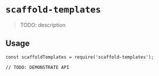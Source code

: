 # `scaffold-templates`

> TODO: description

## Usage

```
const scaffoldTemplates = require('scaffold-templates');

// TODO: DEMONSTRATE API
```
